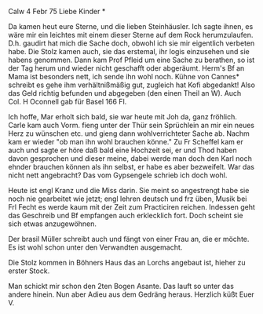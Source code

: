  Calw 4 Febr 75
Liebe Kinder <Fried>*

Da kamen heut eure Sterne, und die lieben Steinhäusler. Ich sagte ihnen, es wäre mir ein leichtes mit einem dieser Sterne auf dem Rock herumzulaufen. D.h. gaudirt hat mich die Sache doch, obwohl ich sie mir eigentlich verbeten habe. Die Stolz kamen auch, sie das erstemal, ihr logis einzusehen und sie habens genommen. Dann kam Prof Pfleid um eine Sache zu berathen, so ist der Tag herum und wieder nicht geschafft oder abgeräumt. Herm's Bf an Mama ist besonders nett, ich sende ihn wohl noch. Kühne von Cannes* schreibt es gehe ihm verhältnißmäßig gut, zugleich hat Kofi abgedankt! Also das Geld richtig befunden und abgegeben (den einen Theil an W). Auch Col. H Oconnell gab für Basel 166 Fl.

Ich hoffe, Mar erholt sich bald, sie war heute mit Joh da, ganz fröhlich. Carle kam auch Vorm. fieng unter der Thür sein Sprüchlein an mir ein neues Herz zu wünschen etc. und gieng dann wohlverrichteter Sache ab. Nachm kam er wieder "ob man ihn wohl brauchen könne." Zu Fr Scheffel kam er auch und sagte er höre daß bald eine Hochzeit sei, er und Thod haben davon gesprochen und dieser meine, dabei werde man doch den Karl noch ehnder brauchen können als ihn selbst, er habe es aber bezweifelt. War das nicht nett angebracht? Das vom Gypsengele schrieb ich doch wohl.

Heute ist engl Kranz und die Miss darin. Sie meint so angestrengt habe sie noch nie gearbeitet wie jetzt; engl lehren deutsch und frz üben, Musik bei Frl Fecht es werde kaum mit der Zeit zum Practiciren reichen. Indessen geht das Geschreib und Bf empfangen auch erklecklich fort. Doch scheint sie sich etwas anzugewöhnen.

Der brasil Müller schreibt auch und fängt von einer Frau an, die er möchte. Es ist wohl schon unter den Verwandten ausgemacht.

Die Stolz kommen in Böhners Haus das an Lorchs angebaut ist, hieher zu erster Stock.

Man schickt mir schon den 2ten Bogen Asante. Das lauft so unter das andere hinein. Nun aber Adieu aus dem Gedräng heraus.
 Herzlich küßt Euer V.
